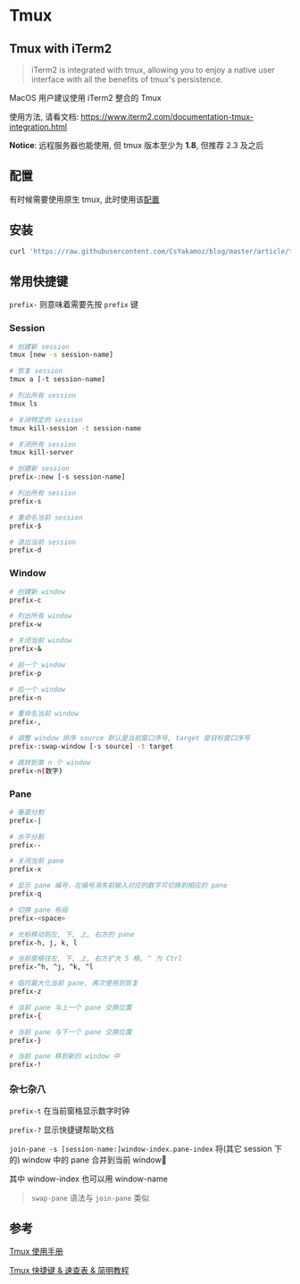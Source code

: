 # Tmux

## Tmux with iTerm2

> iTerm2 is integrated with tmux, allowing you to enjoy a native user interface with all the benefits of tmux's persistence.

MacOS 用户建议使用 iTerm2 整合的 Tmux

使用方法, 请看文档: https://www.iterm2.com/documentation-tmux-integration.html

**Notice**: 远程服务器也能使用, 但 tmux 版本至少为 **1.8**, 但推荐 2.3 及之后

## 配置

有时候需要使用原生 tmux, 此时使用该[配置](tmux.conf)

## 安装

```sh
curl 'https://raw.githubusercontent.com/CsYakamoz/blog/master/article/tmux/tmux.conf' -o "${HOME}/.tmux.conf"
```

## 常用快捷键

`prefix-` 则意味着需要先按 `prefix` 键

### Session

```sh
# 创建新 session
tmux [new -s session-name]

# 恢复 session
tmux a [-t session-name]

# 列出所有 session
tmux ls

# 关闭特定的 session
tmux kill-session -t session-name

# 关闭所有 session
tmux kill-server
```

```sh
# 创建新 session
prefix-:new [-s session-name]

# 列出所有 session
prefix-s

# 重命名当前 session
prefix-$

# 退出当前 session
prefix-d
```

### Window

```sh
# 创建新 window
prefix-c

# 列出所有 window
prefix-w

# 关闭当前 window
prefix-&

# 前一个 window
prefix-p

# 后一个 window
prefix-n

# 重命名当前 window
prefix-,

# 调整 window 排序 source 默认是当前窗口序号, target 是目标窗口序号
prefix-:swap-window [-s source] -t target

# 跳转到第 n 个 window
prefix-n(数字)
```

### Pane

```sh
# 垂直分割
prefix-|

# 水平分割
prefix--

# 关闭当前 pane
prefix-x

# 显示 pane 编号，在编号消失前输入对应的数字可切换到相应的 pane
prefix-q

# 切换 pane 布局
prefix-<space>

# 光标移动到左, 下, 上, 右方的 pane
prefix-h, j, k, l

# 当前窗格往左, 下, 上, 右方扩大 5 格, ^ 为 Ctrl
prefix-^h, ^j, ^k, ^l

# 临时最大化当前 pane, 再次使用则恢复
prefix-z

# 当前 pane 与上一个 pane 交换位置
prefix-{

# 当前 pane 与下一个 pane 交换位置
prefix-}

# 当前 pane 移到新的 window 中
prefix-!
```

### 杂七杂八

`prefix-t` 在当前窗格显示数字时钟

`prefix-?` 显示快捷键帮助文档

`join-pane -s [session-name:]window-index.pane-index` 将(其它 session 下的) window 中的 pane 合并到当前 window

其中 window-index 也可以用 window-name

> `swap-pane` 语法与 `join-pane` 类似

## 参考

[Tmux 使用手册](http://louiszhai.github.io/2017/09/30/tmux/)

[Tmux 快捷键 & 速查表 & 简明教程](https://gist.github.com/ryerh/14b7c24dfd623ef8edc7)
